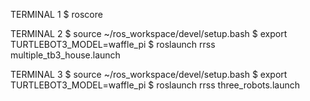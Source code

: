 TERMINAL 1
$ roscore

TERMINAL 2
$ source ~/ros_workspace/devel/setup.bash
$ export TURTLEBOT3_MODEL=waffle_pi
$ roslaunch rrss multiple_tb3_house.launch

TERMINAL 3
$ source ~/ros_workspace/devel/setup.bash
$ export TURTLEBOT3_MODEL=waffle_pi
$ roslaunch rrss three_robots.launch
